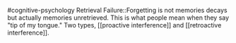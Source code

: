 #cognitive-psychology 
Retrieval Failure::Forgetting is not memories decays but actually memories unretrieved. This is what people mean when they say "tip of my tongue." Two types, [[proactive interference]] and [[retroactive interference]].
<!--SR:!2024-04-07,1,230-->